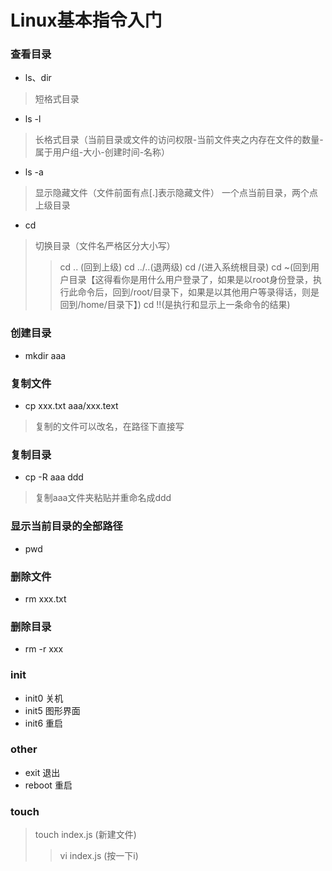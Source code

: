 ﻿# Linux基本指令入门
### 查看目录
* ls、dir
> 短格式目录
* ls -l
> 长格式目录（当前目录或文件的访问权限-当前文件夹之内存在文件的数量-属于用户组-大小-创建时间-名称）
* ls -a
> 显示隐藏文件（文件前面有点[.]表示隐藏文件）
> 一个点当前目录，两个点上级目录
* cd
> 切换目录（文件名严格区分大小写）
>> cd .. (回到上级)
>> cd ../..(退两级)
>> cd /(进入系统根目录)
>> cd ~(回到用户目录【这得看你是用什么用户登录了，如果是以root身份登录，执行此命令后，回到/root/目录下，如果是以其他用户等录得话，则是回到/home/目录下】)
>> cd !!(是执行和显示上一条命令的结果)

### 创建目录
* mkdir aaa

### 复制文件
* cp xxx.txt aaa/xxx.text
> 复制的文件可以改名，在路径下直接写

### 复制目录
* cp -R aaa ddd
> 复制aaa文件夹粘贴并重命名成ddd

### 显示当前目录的全部路径
* pwd

### 删除文件
* rm xxx.txt

### 删除目录
* rm -r xxx

### init
* init0 关机
* init5 图形界面
* init6 重启

### other
* exit 退出
* reboot 重启


### touch
> touch index.js (新建文件)
>> vi index.js (按一下i)